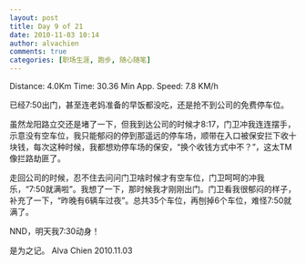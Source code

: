 ```yaml
---
layout: post
title: Day 9 of 21
date: 2010-11-03 10:14
author: alvachien
comments: true
categories: [职场生涯, 跑步, 随心随笔]
---
```

Distance: 4.0Km
Time: 30.36 Min
App. Speed: 7.8 KM/h

已经7:50出门，甚至连老妈准备的早饭都没吃，还是抢不到公司的免费停车位。

虽然龙阳路立交还是堵了一下，但我到达公司的时候才8:17，门卫冲我连连摆手，示意没有空车位，我只能郁闷的停到那遥远的停车场，顺带在入口被保安拦下收十块钱，每次这种时候，我都想劝停车场的保安，“换个收钱方式中不？”，这太TM像拦路劫匪了。

走回公司的时候，忍不住去问问门卫啥时候才有空车位，门卫呵呵的冲我乐，“7:50就满啦”。我想了一下，那时候我才刚刚出门。门卫看我很郁闷的样子，补充了一下，“昨晚有6辆车过夜”。总共35个车位，再刨掉6个车位，难怪7:50就满了。

NND，明天我7:30动身！

是为之记。
Alva Chien
2010.11.03
